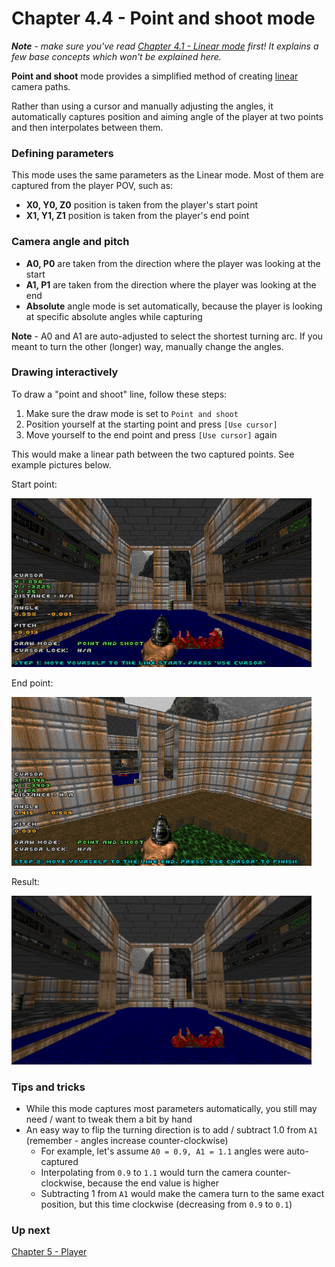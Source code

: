 # Chapter 4.4 - Point and shoot mode

_**Note** - make sure you've read [Chapter 4.1 - Linear mode](ch04.01.linear.md) first! It explains a few base concepts which won't be explained here._

**Point and shoot** mode provides a simplified method of creating [linear](ch04.01.linear.md) camera paths.

Rather than using a cursor and manually adjusting the angles, it automatically captures position and aiming angle of
the player at two points and then interpolates between them.

### Defining parameters

This mode uses the same parameters as the Linear mode. Most of them are captured from the player POV, such as:
- **X0, Y0, Z0** position is taken from the player's start point
- **X1, Y1, Z1** position is taken from the player's end point

### Camera angle and pitch

- **A0, P0** are taken from the direction where the player was looking at the start
- **A1, P1** are taken from the direction where the player was looking at the end
- **Absolute** angle mode is set automatically, because the player is looking at specific absolute angles while capturing 

**Note** - A0 and A1 are auto-adjusted to select the shortest turning arc. 
If you meant to turn the other (longer) way, manually change the angles.

### Drawing interactively

To draw a "point and shoot" line, follow these steps:
1. Make sure the draw mode is set to `Point and shoot`
2. Position yourself at the starting point and press `[Use cursor]`
3. Move yourself to the end point and press `[Use cursor]` again

This would make a linear path between the two captured points. See example pictures below.

Start point:

![](img/cman-point-and-shoot-start.png)

End point:

![](img/cman-point-and-shoot-end.png)

Result:

![](img/cman-point-and-shoot-play.gif)

### Tips and tricks

- While this mode captures most parameters automatically, you still may need / want to tweak them a bit by hand
- An easy way to flip the turning direction is to add / subtract 1.0 from `A1` (remember - angles increase counter-clockwise)
  - For example, let's assume `A0 = 0.9, A1 = 1.1` angles were auto-captured
  - Interpolating from `0.9` to `1.1` would turn the camera counter-clockwise, because the end value is higher
  - Subtracting 1 from `A1` would make the camera turn to the same exact position, but this time clockwise (decreasing from `0.9` to `0.1`)

### Up next

[Chapter 5 - Player](ch05.player.md)
